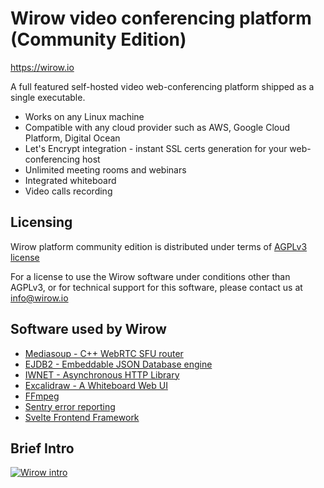 # Wirow video conferencing platform (Community Edition)

https://wirow.io

A full featured self-hosted video web-conferencing platform shipped as a single executable.

- Works on any Linux machine
- Compatible with any cloud provider such as AWS, Google Cloud Platform, Digital Ocean
- Let's Encrypt integration - instant SSL certs generation for your web-conferencing host
- Unlimited meeting rooms and webinars
- Integrated whiteboard
- Video calls recording

## Licensing

Wirow platform community edition is distributed under terms of [AGPLv3 license](https://choosealicense.com/licenses/agpl-3.0/)

For a license to use the Wirow software under conditions other than AGPLv3, or for technical support for this software,
please contact us at info@wirow.io

## Software used by Wirow

- [Mediasoup - C++ WebRTC SFU router](https://github.com/versatica/mediasoup)
- [EJDB2 - Embeddable JSON Database engine](https://github.com/Softmotions/ejdb)
- [IWNET - Asynchronous HTTP Library](https://github.com/Softmotions/iwnet)
- [Excalidraw - A Whiteboard Web UI](https://github.com/excalidraw/excalidraw)
- [FFmpeg](https://ffmpeg.org)
- [Sentry error reporting](https://sentry.io)
- [Svelte Frontend Framework](https://svelte.dev)

## Brief Intro

[![Wirow intro](https://img.youtube.com/vi/14-DI3lk_P0/sddefault.jpg)](https://www.youtube.com/watch?v=14-DI3lk_P0)
